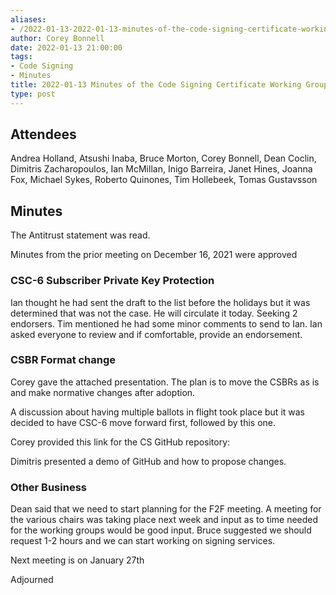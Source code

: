 ```yaml
---
aliases:
- /2022-01-13-2022-01-13-minutes-of-the-code-signing-certificate-working-group/
author: Corey Bonnell
date: 2022-01-13 21:00:00
tags:
- Code Signing
- Minutes
title: 2022-01-13 Minutes of the Code Signing Certificate Working Group
type: post
---
```


## Attendees 

Andrea Holland, Atsushi Inaba, Bruce Morton, Corey Bonnell, Dean Coclin, Dimitris Zacharopoulos, Ian McMillan, Inigo Barreira, Janet Hines, Joanna Fox, Michael Sykes, Roberto Quinones, Tim Hollebeek, Tomas Gustavsson

## Minutes 

The Antitrust statement was read.

Minutes from the prior meeting on December 16, 2021 were approved

### CSC-6 Subscriber Private Key Protection 

Ian thought he had sent the draft to the list before the holidays but it was determined that was not the case. He will circulate it today. Seeking 2 endorsers. Tim mentioned he had some minor comments to send to Ian. Ian asked everyone to review and if comfortable, provide an endorsement.

### CSBR Format change 

Corey gave the attached presentation. The plan is to move the CSBRs as is and make normative changes after adoption.

A discussion about having multiple ballots in flight took place but it was decided to have CSC-6 move forward first, followed by this one.

Corey provided this link for the CS GitHub repository:

Dimitris presented a demo of GitHub and how to propose changes.

### Other Business 

Dean said that we need to start planning for the F2F meeting. A meeting for the various chairs was taking place next week and input as to time needed for the working groups would be good input. Bruce suggested we should request 1-2 hours and we can start working on signing services.

Next meeting is on January 27th

Adjourned